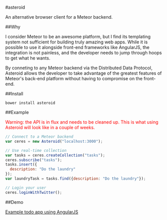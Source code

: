 #asteroid

An alternative browser client for a Meteor backend.

##Why

I consider Meteor to be an awesome platform, but I find its templating system
not sufficient for building truly amazing web apps. While it is possible
to use it alongside front-end frameworks like AngularJS, the integration is
not painless, and the developer needs to jump through hoops to get what he wants.

By conneting to any Meteor backend via the Distributed Data Protocol, Asteroid
allows the developer to take advantage of the greatest features of Meteor's back-end
platform without having to compromise on the front-end.

##Install

    bower install asteroid

##Example

<span style="color:red;">Warning: the API is in flux and needs to be cleaned up. This is what using
Asteroid will look like in a couple of weeks.</span>

```javascript
// Connect to a Meteor backend
var ceres = new Asteroid("localhost:3000");

// Use real-time collection
var tasks = ceres.createCollection("tasks");
ceres.subscribe("tasks");
tasks.insert({
  description: "Do the laundry"
});
var laundryTask = tasks.find({description: "Do the laundry"});

// Login your user
ceres.loginWithTwitter();
```

##Demo

[Example todo app using AngularJS](https://mondora.github.io/asteroid)
